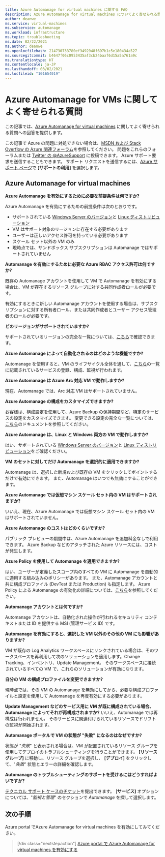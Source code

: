 ```yaml
---
title: Azure Automanage for virtual machines に関する FAQ
description: Azure Automanage for virtual machines についてよく寄せられる質問に回答します。
author: deanwe
ms.service: virtual-machines
ms.subservice: automanage
ms.workload: infrastructure
ms.topic: troubleshooting
ms.date: 02/22/2021
ms.author: deanwe
ms.openlocfilehash: 214730733780ef3492048f697b1c5e180434a527
ms.sourcegitcommit: b4647f06c0953435af3cb24baaf6d15a5a761a9c
ms.translationtype: HT
ms.contentlocale: ja-JP
ms.lasthandoff: 03/02/2021
ms.locfileid: "101654019"
---
```

# <a name="frequently-asked-questions-for-azure-automanage-for-vms"></a>Azure Automanage for VMs に関してよく寄せられる質問

この記事では、[Azure Automanage for virtual machines](automanage-virtual-machines.md) に関してよく寄せられる質問への回答を提供します。

この記事で Azure の問題に対処できない場合は、[MSDN および Stack Overflow の Azure 関連フォーラム](https://azure.microsoft.com/support/forums/)を参照してください。 問題をこれらのフォーラムまたは [Twitter の @AzureSupport](https://twitter.com/AzureSupport) に投稿できます。 Azure サポート要求を送信することもできます。 サポート リクエストを送信するには、[Azure サポート ページ](https://azure.microsoft.com/support/options/)で **[サポートの利用]** を選択します。


## <a name="azure-automanage-for-virtual-machines"></a>Azure Automanage for virtual machines

**Azure Automanage を有効にするために必要な前提条件は何ですか?**

Azure Automanage を有効にするための前提条件は次のとおりです。
- サポートされている [Windows Server のバージョン](automanage-windows-server.md#supported-windows-server-versions)と [Linux ディストリビューション](automanage-linux.md#supported-linux-distributions-and-versions)
- VM はサポート対象のリージョンに存在する必要があります
- ユーザーは正しいアクセス許可を持っている必要があります
- スケール セット以外の VM のみ
- 現時点では、サンドボックス サブスクリプションは Automanage ではサポートされていません

**Automanage を有効にするために必要な Azure RBAC アクセス許可は何ですか?**

既存の Automanage アカウントを使用して VM で Automanage を有効にする場合は、VM が存在するリソース グループに対する共同作成者ロールが必要です。

有効にするときに新しい Automanage アカウントを使用する場合は、サブスクリプションに対する所有者ロール、または共同作成者とユーザー アクセス管理者のロールが必要です。


**どのリージョンがサポートされていますか?**

サポートされているリージョンの完全な一覧については、[こちら](./automanage-virtual-machines.md#supported-regions)で確認できます。


**Azure Automanage によって自動化されるのはどのような機能ですか?**

Automanage を使用すると、VM のライフサイクル全体を通して、[こちら](automanage-virtual-machines.md)の一覧に記載されているサービスの登録、構成、監視が行われます。

**Azure Automanage は Azure Arc 対応 VM で動作しますか?**

現在、Automanage では、Arc 対応 VM はサポートされていません。

**Azure Automanage の構成をカスタマイズできますか?**

お客様は、構成設定を使用して、Azure Backup の保持期間など、特定のサービスの設定をカスタマイズできます。 変更できる設定の完全な一覧については、[こちら](automanage-virtual-machines.md#customizing-an-environment-using-preferences)のドキュメントを参照してください。


**Azure Automanage は、Linux と Windows 両方の VM で動作しますか?**

はい、サポートされている [Windows Server のバージョン](automanage-windows-server.md#supported-windows-server-versions)と [Linux ディストリビューション](automanage-linux.md#supported-linux-distributions-and-versions)をご確認ください。


**VM のセットに対してだけ Automanage を選択的に適用できますか?**

Automanage は、選択した新規および既存の VM をクリックしてポイントするだけで有効にできます。 また、Automanage はいつでも無効にすることができます。


**Azure Automanage では仮想マシン スケール セット内の VM はサポートされますか?**

いいえ、現在、Azure Automanage では仮想マシン スケール セット内の VM はサポートされていません。


**Azure Automanage のコストはどのくらいですか?**

パブリック プレビューの期間中は、Azure Automanage を追加料金なしで利用できます。 Azure Backup などのアタッチされた Azure リソースには、コストが発生します。


**Azure Policy を使用して Automanage を適用できますか?**

はい、ユーザーが定義したスコープ内のすべての VM に Automanage を自動的に適用する組み込みのポリシーがあります。 また、Automanage アカウントと共に構成プロファイル (DevTest または Production) も指定します。 Azure Policy による Automanage の有効化の詳細については、[こちら](virtual-machines-policy-enable.md)を参照してください。


**Automanage アカウントとは何ですか?**

Automanage アカウントは、自動化された操作が行われるセキュリティ コンテキストまたは ID を提供する MSI (管理サービス ID) です。


**Automanage を有効にすると、選択した VM 以外のその他の VM にも影響がありますか?**

VM が既存の Log Analytics ワークスペースにリンクされている場合は、そのワークスペースを再利用して次のソリューションを適用します。Change Tracking、インベントリ、Update Management。 そのワークスペースに接続されているすべての VM で、これらのソリューションが有効になります。


**自分の VM の構成プロファイルを変更できますか?**

現時点では、その VM の Automanage を無効にしてから、必要な構成プロファイルと設定を使用して Automanage を再度有効にする必要があります。


**Update Management などのサービス用に VM が既に構成されている場合、Automanage によってそれが再構成されますか?**
いいえ、Automanage では再構成は行われません。 そのサービスに関連付けられているリソースでドリフトの監視が開始されます。


**Automanage ポータルで VM の状態が "失敗" になるのはなぜですか?**

状態が "*失敗*" と表示される場合は、VM が配置されているリソース グループを使用してデプロイのトラブルシューティングを行うことができます。 **[リソース グループ]** に移動し、リソース グループを選択し、 **[デプロイ]** をクリックして、"*失敗*" 状態とエラーの詳細を確認します。

**Automanage のトラブルシューティングのサポートを受けるにはどうすればよいですか?**

[テクニカル サポート ケースのチケット](https://ms.portal.azure.com/#blade/Microsoft_Azure_Support/HelpAndSupportBlade/newsupportrequest)を提出できます。 **[サービス]** オプションについては、"*監視と管理*" のセクションで *Automanage* を探して選択します。


## <a name="next-steps"></a>次の手順

Azure portal でAzure Automanage for virtual machines を有効にしてみてください。

> [!div class="nextstepaction"]
> [Azure portal で Azure Automanage for virtual machines を有効にする](quick-create-virtual-machines-portal.md)